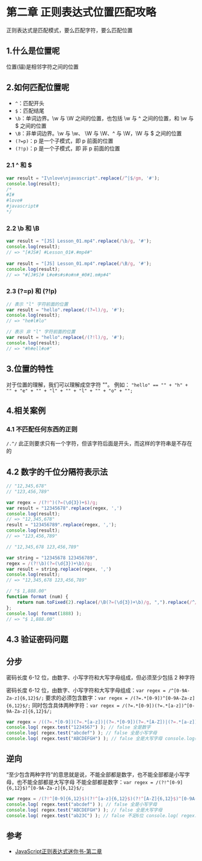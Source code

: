 # 第二章 正则表达式位置匹配攻略
正则表达式是匹配模式，要么匹配字符，要么匹配位置

## 1.什么是位置呢
位置(锚)是相邻字符之间的位置

## 2.如何匹配位置呢
- `^`：匹配开头
- `$`：匹配结尾
- `\b`：单词边界。\w 与 \W 之间的位置，也包括 \w 与 ^ 之间的位置，和 \w 与 $ 之间的位置
- `\B`：非单词边界。\w 与 \w、 \W 与 \W、^ 与 \W，\W 与 $ 之间的位置
- `(?=p)`：p 是一个子模式，即 p 前面的位置
- `(?!p)`：p 是一个子模式，即 非 p 前面的位置

### 2.1 ^ 和 $
```javascript
var result = "I\nlove\njavascript".replace(/^|$/gm, '#');
console.log(result);
/*
#I#
#love#
#javascript#
*/
```

### 2.2 \b 和 \B
```javascript
var result = "[JS] Lesson_01.mp4".replace(/\b/g, '#');
console.log(result);
// => "[#JS#] #Lesson_01#.#mp4#"
  
var result = "[JS] Lesson_01.mp4".replace(/\B/g, '#');
console.log(result);
// => "#[J#S]# L#e#s#s#o#n#_#0#1.m#p#4"
```

### 2.3 (?=p) 和 (?!p)
```javascript
// 表示 "l" 字符前面的位置
var result = "hello".replace(/(?=l)/g, '#');
console.log(result);
// => "he#l#lo"

// 表示 非 "l" 字符前面的位置
var result = "hello".replace(/(?!l)/g, '#');
console.log(result);
// => "#h#ell#o#"
```

## 3.位置的特性
对于位置的理解，我们可以理解成空字符 ""。
例如： `"hello" == "" + "h" + "" + "e" + "" + "l" + "" + "l" + "" + "o" + "";`

## 4.相关案例
### 4.1 不匹配任何东西的正则
`/.^/` 此正则要求只有一个字符，但该字符后面是开头，而这样的字符串是不存在的

## 4.2 数字的千位分隔符表示法
```javascript
// "12,345,678"
// "123,456,789"

var regex = /(?!^)(?=(\d{3})+$)/g;
var result = "12345678".replace(regex, ',')
console.log(result);
// => "12,345,678"
result = "123456789".replace(regex, ',');
console.log(result);
// => "123,456,789"
```
```javascript
// "12,345,678 123,456,789"

var string = "12345678 123456789",
regex = /(?!\b)(?=(\d{3})+\b)/g;
var result = string.replace(regex, ',')
console.log(result);
// => "12,345,678 123,456,789"
```
```javascript
// "$ 1,888.00"
function format (num) {
    return num.toFixed(2).replace(/\B(?=(\d{3})+\b)/g, ",").replace(/^/, "$$ ");
};
console.log( format(1888) );
// => "$ 1,888.00"
```

## 4.3 验证密码问题

## 分步
密码长度 6-12 位，由数字、小写字符和大写字母组成，但必须至少包括 2 种字符

密码长度 6-12 位，由数字、小写字符和大写字母组成：`var regex = /^[0-9A-Za-z]{6,12}$/;`
要求的必须包含数字：`var regex = /(?=.*[0-9])^[0-9A-Za-z]{6,12}$/;`
同时包含具体两种字符：`var regex = /(?=.*[0-9])(?=.*[a-z])^[0-9A-Za-z]{6,12}$/;`

```javascript
var regex = /((?=.*[0-9])(?=.*[a-z])|(?=.*[0-9])(?=.*[A-Z])|(?=.*[a-z])(?=.*[A- Z]))^[0-9A-Za-z]{6,12}$/;
console.log( regex.test("1234567") ); // false 全是数字
console.log( regex.test("abcdef") ); // false 全是小写字母
console.log( regex.test("ABCDEFGH") ); // false 全是大写字母 console.log( regex.test("ab23C") ); // false 不足6位 console.log( regex.test("ABCDEF234") ); // true 大写字母和数字 console.log( regex.test("abcdEF234") ); // true 三者都有
```

## 逆向
“至少包含两种字符”的意思就是说，不能全部都是数字，也不能全部都是小写字母，也不能全部都是大写字母
不能全部都是数字：`var regex = /(?!^[0-9]{6,12}$)^[0-9A-Za-z]{6,12}$/;`
```javascript
var regex = /(?!^[0-9]{6,12}$)(?!^[a-z]{6,12}$)(?!^[A-Z]{6,12}$)^[0-9A-Za-z]{6,12}$/; console.log( regex.test("1234567") ); // false 全是数字
console.log( regex.test("abcdef") ); // false 全是小写字母
console.log( regex.test("ABCDEFGH") ); // false 全是大写字母
console.log( regex.test("ab23C") ); // false 不足6位 console.log( regex.test("ABCDEF234") ); // true 大写字母和数字 console.log( regex.test("abcdEF234") ); // true 三者都有
```

## 参考
- [JavaScript正则表达式迷你书-第二章](https://github.com/qdlaoyao/js-regex-mini-book)

